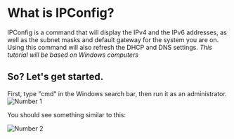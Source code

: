 # What is IPConfig?
IPConfig is a command that will display the IPv4 and the IPv6 addresses, as well as the subnet masks and default gateway for the system you are on.
Using this command will also refresh the DHCP and DNS settings.
*This tutorial will be based on Windows computers*
## So? Let's get started.
First, type "cmd" in the Windows search bar, then run it as an administrator.
![Number 1](https://xedricity.com/static/images/How%20to%20open%20command%20prompt%20as%20administrator.jpg)

You should see something similar to this:

![Number 2](https://media.geeksforgeeks.org/wp-content/uploads/20200318174134/How-cmd-looks.png)
